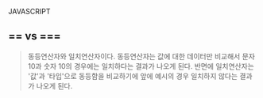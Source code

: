 JAVASCRIPT

## == vs ===

> 동등연산자와 일치연산자이다. 동등연산자는 값에 대한 데이터만 비교해서 문자 10과 숫자 10의 경우에는 일치하다는 결과가 나오게 된다. 반면에 일치연산자는 '값'과 '타입'으로 동등함을 비교하기에 앞에 예시의 경우 일치하지 않다는 결과가 나오게 된다.
